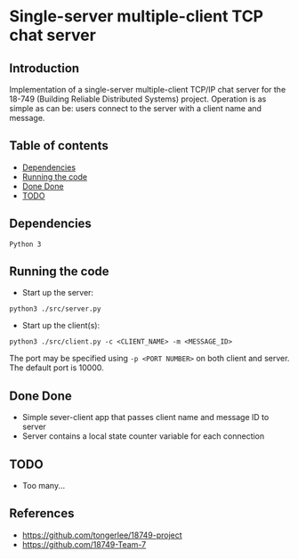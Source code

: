 # Single-server multiple-client TCP chat server

## Introduction
Implementation of a single-server multiple-client TCP/IP chat server for the 18-749 (Building Reliable Distributed Systems) project. Operation is as simple as can be: users connect to the server with a client name and message. 

## Table of contents
<!--ts-->
   * [Dependencies](#dependencies)
   * [Running the code](#running)
   * [Done Done](#donedone)
   * [TODO](#todo)
<!--te-->

<a name="dependencies"></a>
## Dependencies
```
Python 3
```

<a name="running"></a>
## Running the code
- Start up the server:
```
python3 ./src/server.py
```
- Start up the client(s):
```
python3 ./src/client.py -c <CLIENT_NAME> -m <MESSAGE_ID>
```

The port may be specified using ```-p <PORT NUMBER>``` on both client and server. The default port is 10000.

<a name="donedone"></a>
## Done Done
- Simple sever-client app that passes client name and message ID to server
- Server contains a local state counter variable for each connection

<a name="todo"></a>
## TODO
- Too many...

<a name="references"></a>
## References
- https://github.com/tongerlee/18749-project
- https://github.com/18749-Team-7